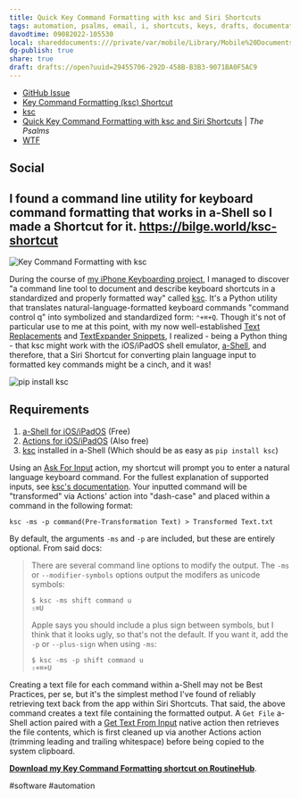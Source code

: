```yaml
---
title: Quick Key Command Formatting with ksc and Siri Shortcuts
tags: automation, psalms, email, i, shortcuts, keys, drafts, documentation, hardware
davodtime: 09082022-105530
local: shareddocuments:///private/var/mobile/Library/Mobile%20Documents/iCloud~md~obsidian/Documents/OBSHIDDIAN/drafts/29455706-292D-458B-B3B3-9071BA0F5AC9.md
dg-publish: true
share: true
draft: drafts://open?uuid=29455706-292D-458B-B3B3-9071BA0F5AC9
---
```


- [GitHub Issue](https://github.com/extratone/bilge/issues/342) 
- [Key Command Formatting (ksc) Shortcut](drafts://open?uuid=4D6F2DEC-B992-4DA0-A07A-61944AFA7A66)
- [ksc](drafts://open?uuid=2D1A9889-18AD-4052-B34D-D74ECE4D1629)
- [Quick Key Command Formatting with ksc and Siri Shortcuts](https://bilge.world/ksc-shortcut) | *The Psalms*
- [WTF](https://davidblue.wtf/drafts/29455706-292D-458B-B3B3-9071BA0F5AC9.html)


## Social

I found a command line utility for keyboard command formatting that works in a-Shell so I made a Shortcut for it. https://bilge.world/ksc-shortcut
---

![Key Command Formatting with ksc](https://i.snap.as/H5hUOetX.png)

During the course of [my iPhone Keyboarding project](https://uikeycommand.com), I managed to discover "a command line tool to document and describe keyboard shortcuts in a standardized and properly formatted way" called [ksc](https://github.com/kotfu/ksc). It's a Python utility that translates natural-language-formatted keyboard commands "command control q" into symbolized and standardized form: `⌃+⌘+Q`. Though it's not of particular use to me at this point, with my now well-established [Text Replacements](https://bilge.world/text-replacement) and [TextExpander Snippets](https://app.textexpander.com/public/14093096578d4f40eeea15649f5cefbb), I realized - being a Python thing - that ksc might work with the iOS/iPadOS shell emulator, [a-Shell](https://apps.apple.com/us/app/a-shell/id1473805438), and therefore, that a Siri Shortcut for converting plain language input to formatted key commands might be a cinch, and it was!

![pip install ksc](https://i.snap.as/OrSPAgJa.png)

## Requirements

1. [a-Shell for iOS/iPadOS](https://apps.apple.com/us/app/a-shell/id1473805438) (Free)
2. [Actions for iOS/iPadOS](https://apps.apple.com/us/app/a-shell/id1473805438) (Also free)
3. [ksc](https://github.com/kotfu/ksc) installed in a-Shell (Which should be as easy as `pip install ksc`)

Using an [Ask For Input](https://www.matthewcassinelli.com/actions/ask-for-input/) action, my shortcut will prompt you to enter a natural language keyboard command. For the fullest explanation of supported inputs, see [ksc's documentation](https://github.com/kotfu/ksc/blob/main/README.md). Your inputted command will be "transformed" via Actions' action into "dash-case" and placed within a command in the following format:

```
ksc -ms -p command(Pre-Transformation Text) > Transformed Text.txt
```

By default, the arguments `-ms` and `-p` are included, but these are entirely optional. From said docs:

> There are several command line options to modify the output. The `-ms` or
> `--modifier-symbols` options output the modifers as unicode symbols:
> 
>     $ ksc -ms shift command u
>     ⇧⌘U
> 
> Apple says you should include a plus sign between symbols, but I think that it looks
> ugly, so that's not the default. If you want it, add the `-p` or `--plus-sign` when
> using `-ms`:
> 
>     $ ksc -ms -p shift command u
>     ⇧+⌘+U

Creating a text file for each command within a-Shell may not be Best Practices, per se, but it's the simplest method I've found of reliably retrieving text back from the app within Siri Shortcuts. That said, the above command creates a text file containing the formatted output. A `Get File` a-Shell action paired with a [Get Text From Input](https://www.matthewcassinelli.com/actions/get-text-from-input/) native action then retrieves the file contents, which is first cleaned up via another Actions action (trimming leading and trailing whitespace) before being copied to the system clipboard.

[**Download my Key Command Formatting shortcut on RoutineHub**](https://routinehub.co/shortcut/12442).

<!--comment-->

#software #automation